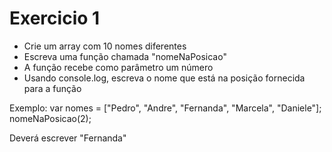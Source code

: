 # Exercicio 1

- Crie um array com 10 nomes diferentes
- Escreva uma função chamada "nomeNaPosicao"
- A função recebe como parâmetro um número
- Usando console.log, escreva o nome que está na posição fornecida para a função

Exemplo:
var nomes = ["Pedro", "Andre", "Fernanda", "Marcela", "Daniele"];
nomeNaPosicao(2);

Deverá escrever "Fernanda"